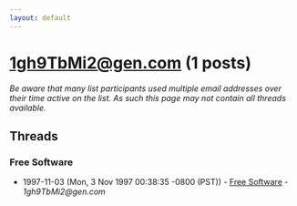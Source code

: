 ```yaml
---
layout: default
---
```


# 1gh9TbMi2@gen.com (1 posts)

_Be aware that many list participants used multiple email addresses over their time active on the list. As such this page may not contain all threads available._

## Threads

### Free Software
+ 1997-11-03 (Mon, 3 Nov 1997 00:38:35 -0800 (PST)) - [Free Software](/archive/1997/11/429e4607d188e2cf2004e7467b3133c7362a6261d34ad4dd47c09be58a0ee895) - _1gh9TbMi2@gen.com_

